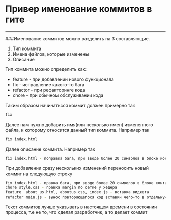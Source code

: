 # Привер именование коммитов в гите
------------
###Именование коммитов можно разделить на 3 составляющие.  

  1. Тип коммита
  2. Имена файлов, которые изменены
  3. Описание

Тип коммита можно определить как:

+ feature - при добавлении нового функционала
+ fix     - исправление какого-то бага
+ refactor - при рефакторинге кода
+ chore    - при обычном обслуживании кода

Таким образом начинатьсся коммит должен примерно так
```sh
fix
```
Далее нам нужно добавить имя(или несколько имен) измененного файла, к которому относится данный тип коммита. Например так  
```sh
fix index.html
```
Далее описание коммита. Например так 
```sh
fix index.html - поправка бага, при вводе более 20 символов в блоке контакты слетает верстка
```
При добавлении сразу нескольких изменений переносить новый коммит на следующую строку
```sh
fix index.html - правка бага, при вводе более 20 символов в блоке контакты слетает верстка
chore style.css - правка margin по сетке у хедера
feature  about_us.html, aboutus.css, index.js - вставка виджета
refactor main.js - вынос повторяющегося код вставки чего-то в отдельную функцию
```
Текст коммитов лучше указывать в настоящем времени в состоянии процесса, т.е не то, что сделал разработчик, а то делает коммит 
